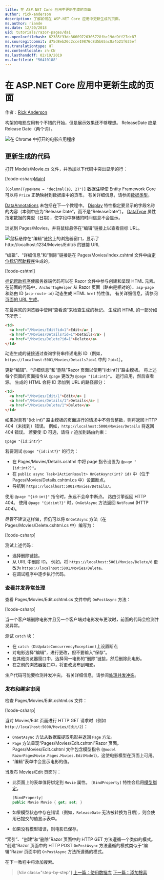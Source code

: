 ```yaml
---
title: 在 ASP.NET Core 应用中更新生成的页面
author: rick-anderson
description: 了解如何在 ASP.NET Core 应用中更新生成的页面。
ms.author: riande
ms.date: 12/20/2018
uid: tutorials/razor-pages/da1
ms.openlocfilehash: 62385f33dc86609726305728fbc19dd9ff27dc87
ms.sourcegitcommit: d75d8eb26c2cce19876c8d5b65ac8a4b21f625ef
ms.translationtype: HT
ms.contentlocale: zh-CN
ms.lasthandoff: 02/19/2019
ms.locfileid: "56410188"
---
```

# <a name="update-the-generated-pages-in-an-aspnet-core-app"></a>在 ASP.NET Core 应用中更新生成的页面

作者：[Rick Anderson](https://twitter.com/RickAndMSFT)

构架的电影应用有个不错的开始，但是展示效果还不够理想。 ReleaseDate 应是 Release Date（两个词）。

![在 Chrome 中打开的电影应用程序](sql/_static/m55.png)

## <a name="update-the-generated-code"></a>更新生成的代码

打开 Models/Movie.cs 文件，并添加以下代码中突出显示的行：

[!code-csharp[Main](~/tutorials/razor-pages/razor-pages-start/sample/RazorPagesMovie22/Models/MovieDateFixed.cs?name=snippet_1&highlight=12,17)]

`[Column(TypeName = "decimal(18, 2)")]` 数据注释使 Entity Framework Core 可以将 `Price` 正确映射到数据库中的货币。 有关详细信息，请参阅[数据类型](/ef/core/modeling/relational/data-types)。

[DataAnnotations](/aspnet/mvc/overview/older-versions/mvc-music-store/mvc-music-store-part-6) 未包括在下一个教程中。 [Display](/dotnet/api/microsoft.aspnetcore.mvc.modelbinding.metadata.displaymetadata) 特性指定要显示的字段名称的内容（本例中应为“Release Date”，而不是“ReleaseDate”）。 [DataType](/dotnet/api/microsoft.aspnetcore.mvc.dataannotations.internal.datatypeattributeadapter) 属性指定数据的类型（日期），使字段中存储的时间信息不会显示。

浏览到 Pages/Movies，并将鼠标悬停在“编辑”链接上以查看目标 URL。

![鼠标悬停在“编辑”链接上的浏览器窗口，显示了 http://localhost:1234/Movies/Edit/5 的链接 URL](~/tutorials/razor-pages/da1/edit7.png)

“编辑”、“详细信息”和“删除”链接是在 Pages/Movies/Index.cshtml 文件中由[定位标记帮助程序](xref:mvc/views/tag-helpers/builtin-th/anchor-tag-helper)生成的。

[!code-cshtml[](~/tutorials/razor-pages/razor-pages-start/snapshot_sample/RazorPagesMovie/Pages/Movies/Index.cshtml?highlight=16-18&range=32-)]

[标记帮助程序](xref:mvc/views/tag-helpers/intro)使服务器端代码可以在 Razor 文件中参与创建和呈现 HTML 元素。 在前面的代码中，`AnchorTagHelper` 从 Razor 页面（路由是相对的）、`asp-page` 和路由 ID (`asp-route-id`) 动态生成 HTML `href` 特性值。 有关详细信息，请参阅[页面的 URL 生成](xref:razor-pages/index#url-generation-for-pages)。

在最喜欢的浏览器中使用“查看源”来检查生成的标记。 生成的 HTML 的一部分如下所示：

```html
<td>
  <a href="/Movies/Edit?id=1">Edit</a> |
  <a href="/Movies/Details?id=1">Details</a> |
  <a href="/Movies/Delete?id=1">Delete</a>
</td>
```

动态生成的链接通过查询字符串传递电影 ID（例如，`https://localhost:5001/Movies/Details?id=1` 中的 `?id=1`）。

更新“编辑”、“详细信息”和“删除”Razor 页面以使用“{id:int?}”路由模板。 将上述每个页面的页面指令从 `@page` 更改为 `@page "{id:int}"`。 运行应用，然后查看源。 生成的 HTML 会将 ID 添加到 URL 的路径部分：

```html
<td>
  <a href="/Movies/Edit/1">Edit</a> |
  <a href="/Movies/Details/1">Details</a> |
  <a href="/Movies/Delete/1">Delete</a>
</td>
```

如果对具有“{id: int}” 路由模板的页面进行的请求中不包含整数，则将返回 HTTP 404（未找到）错误。 例如，`http://localhost:5000/Movies/Details` 将返回 404 错误。 若要使 ID 可选，请将 `?` 追加到路由约束：

 ```cshtml
@page "{id:int?}"
```

若要测试 `@page "{id:int?}"` 的行为：

* 在 Pages/Movies/Details.cshtml 中将 page 指令设置为 `@page "{id:int?}"`。
* 在 `public async Task<IActionResult> OnGetAsync(int? id)` 中（位于 Pages/Movies/Details.cshtml.cs 中）设置断点。
* 导航到 `https://localhost:5001/Movies/Details/`。

使用 `@page "{id:int}"` 指令时，永远不会命中断点。 路由引擎返回 HTTP 404。 使用 `@page "{id:int?}"` 时，`OnGetAsync` 方法返回 `NotFound` (HTTP 404)。

尽管不建议这样做，但仍可以将 `OnGetAsync` 方法（在 Pages/Movies/Delete.cshtml.cs 中）编写为：

[!code-csharp[](~/tutorials/razor-pages/razor-pages-start/sample/RazorPagesMovie22/Pages/Movies/Delete.cshtml.cs?name=snippet)]

测试上述代码：

* 选择删除链接。
* 从 URL 中删除 ID。 例如，将 `https://localhost:5001/Movies/Delete/8` 更改为 `https://localhost:5001/Movies/Delete`。
* 在调试程序中逐步执行代码。

### <a name="review-concurrency-exception-handling"></a>查看并发异常处理

查看 Pages/Movies/Edit.cshtml.cs 文件中的 `OnPostAsync` 方法：

[!code-csharp[](~/tutorials/razor-pages/razor-pages-start/sample/RazorPagesMovie22/Pages/Movies/Edit.cshtml.cs?name=snippet)]

当一个客户端删除电影并且另一个客户端对电影发布更改时，前面的代码会检测并发异常。

测试 `catch` 块：

* 在 `catch (DbUpdateConcurrencyException)`上设置断点
* 对电影选择“编辑”，进行更改，但不要输入“保存”。
* 在其他浏览器窗口中，选择同一电影的“删除”链接，然后删除此电影。
* 在之前的浏览器窗口中，将更改发布到电影。

生产代码可能要检测并发冲突。 有关详细信息，请参阅[处理并发冲突](xref:data/ef-rp/concurrency)。

### <a name="posting-and-binding-review"></a>发布和绑定审阅

检查 Pages/Movies/Edit.cshtml.cs 文件：

[!code-csharp[](~/tutorials/razor-pages/razor-pages-start/snapshot_sample/RazorPagesMovie/Pages/Movies/Edit21.cshtml.cs?name=snippet2)]

当对 Movies/Edit 页面进行 HTTP GET 请求时（例如 `http://localhost:5000/Movies/Edit/2`）：

* `OnGetAsync` 方法从数据库提取电影并返回 `Page` 方法。 
* `Page` 方法呈现“Pages/Movies/Edit.cshtml”Razor 页面。 Pages/Movies/Edit.cshtml 文件包含模型指令 (`@model RazorPagesMovie.Pages.Movies.EditModel`)，这使电影模型在页面上可用。
* “编辑”表单中会显示电影的值。

当发布 Movies/Edit 页面时：

* 此页面上的表单值将绑定到 `Movie` 属性。 `[BindProperty]` 特性会启用[模型绑定](xref:mvc/models/model-binding)。

  ```csharp
  [BindProperty]
  public Movie Movie { get; set; }
  ```

* 如果模型状态中存在错误（例如，`ReleaseDate` 无法被转换为日期），则会使用已提交的值显示表单。
* 如果没有模型错误，则电影已保存。

“索引”、“创建”和“删除”Razor 页面中的 HTTP GET 方法遵循一个类似的模式。 “创建”Razor 页面中的 HTTP POST `OnPostAsync` 方法遵循的模式类似于“编辑”Razor 页面中的 `OnPostAsync` 方法所遵循的模式。

在下一教程中将添加搜索。

> [!div class="step-by-step"]
> [上一篇：使用数据库](xref:tutorials/razor-pages/sql)
> [下一篇：添加搜索](xref:tutorials/razor-pages/search)
